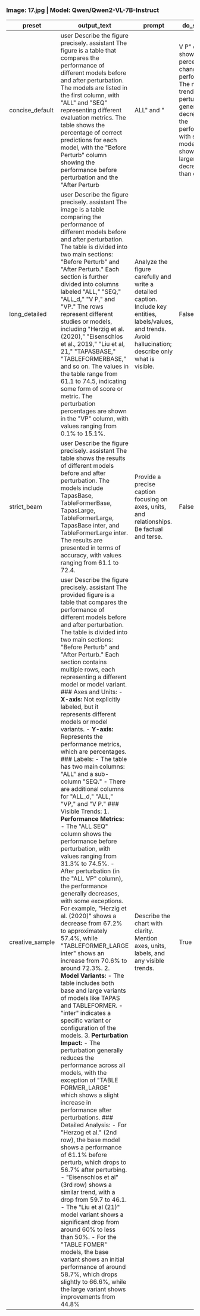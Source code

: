 ### Image: 17.jpg | Model: Qwen/Qwen2-VL-7B-Instruct

| preset | output_text | prompt | do_sample | max_new_tokens | no_repeat_ngram_size | num_beams | repetition_penalty | temperature | top_p |
| --- | --- | --- | --- | --- | --- | --- | --- | --- | --- |
| concise_default | user Describe the figure precisely. assistant The figure is a table that compares the performance of different models before and after perturbation. The models are listed in the first column, with "ALL" and "SEQ" representing different evaluation metrics. The table shows the percentage of correct predictions for each model, with the "Before Perturb" column showing the performance before perturbation and the "After Perturb | ALL" and "| V P" columns showing the percentage change in performance. The main trend is that perturbation generally decreases the performance, with some models showing a larger decrease than others. | You are an expert science figure and chart captioner. Write a concise, accurate caption describing what the figure shows, axes, units, and the main trend. | False | 384 | 3 | 3 | 1.05 |  |  |
| long_detailed | user Describe the figure precisely. assistant The image is a table comparing the performance of different models before and after perturbation. The table is divided into two main sections: "Before Perturb" and "After Perturb." Each section is further divided into columns labeled "ALL," "SEQ," "ALL_d," "V P," and "VP." The rows represent different studies or models, including "Herzig et al. (2020)," "Eisenschlos et al., 2019," "Liu et al, 21," "TAPASBASE," "TABLEFORMERBASE," and so on. The values in the table range from 61.1 to 74.5, indicating some form of score or metric. The perturbation percentages are shown in the "VP" column, with values ranging from 0.1% to 15.1%. | Analyze the figure carefully and write a detailed caption. Include key entities, labels/values, and trends. Avoid hallucination; describe only what is visible. | False | 768 | 3 | 3 | 1.07 |  |  |
| strict_beam | user Describe the figure precisely. assistant The table shows the results of different models before and after perturbation. The models include TapasBase, TableFormerBase, TapasLarge, TableFormerLarge, TapasBase inter, and TableFormerLarge inter. The results are presented in terms of accuracy, with values ranging from 61.1 to 72.4. | Provide a precise caption focusing on axes, units, and relationships. Be factual and terse. | False | 512 | 4 | 5 | 1.1 |  |  |
| creative_sample | user Describe the figure precisely. assistant The provided figure is a table that compares the performance of different models before and after perturbation. The table is divided into two main sections: "Before Perturb" and "After Perturb." Each section contains multiple rows, each representing a different model or model variant.  ### Axes and Units: - **X-axis:** Not explicitly labeled, but it represents different models or model variants. - **Y-axis:** Represents the performance metrics, which are percentages.  ### Labels: - The table has two main columns: "ALL" and a sub-column "SEQ." - There are additional columns for "ALL_d," "ALL," "VP," and "V P."  ### Visible Trends: 1. **Performance Metrics:**    - The "ALL SEQ" column shows the performance before perturbation, with values ranging from 31.3% to 74.5%.    - After perturbation (in the "ALL VP" column), the performance generally decreases, with some exceptions.    For example, "Herzig et al. (2020)" shows a decrease from 67.2% to approximately 57.4%, while "TABLEFORMER_LARGE inter" shows an increase from 70.6% to around 72.3%.  2. **Model Variants:**     - The table includes both base and large variants of models like TAPAS and TABLEFORMER.     - "inter" indicates a specific variant or configuration of the models.  3. **Perturbation Impact:**   - The perturbation generally reduces the performance across all models, with the exception of "TABLE FORMER_LARGE" which shows a slight increase in performance after perturbations.  ### Detailed Analysis: - For "Herzog et al." (2nd row), the base model shows a performance of 61.1% before perturb, which drops to 56.7% after perturbing. - "Eisenschlos et al" (3rd row) shows a similar trend, with a drop from 59.7 to 46.1. - The "Liu et al (21)" model variant shows a significant drop from around 60% to less than 50%. - For the "TABLE FOMER" models, the base variant shows an initial performance of around 58.7%, which drops slightly to 66.6%, while the large variant shows improvements from 44.8% | Describe the chart with clarity. Mention axes, units, labels, and any visible trends. | True | 512 | 3 | 1 | 1.02 | 0.6 | 0.9 |
